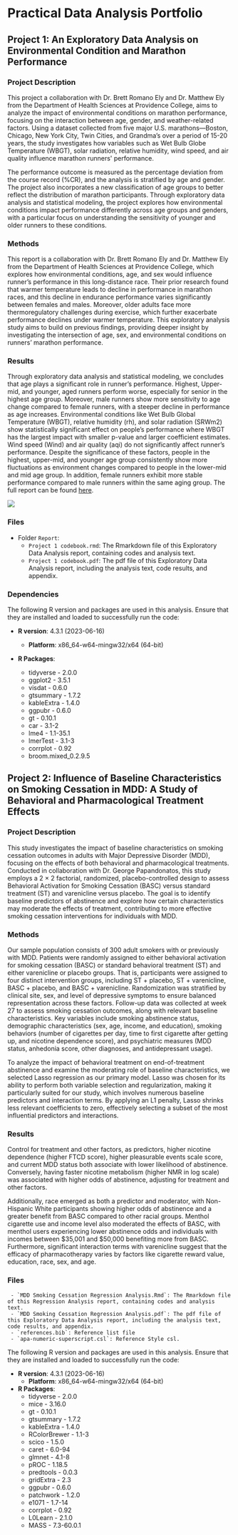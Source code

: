 # Practical Data Analysis Portfolio


## Project 1: An Exploratory Data Analysis on Environmental Condition and Marathon Performance

### Project Description
This project a collaboration with Dr. Brett Romano Ely and Dr. Matthew Ely from the Department of Health Sciences at Providence College, aims to analyze the impact of environmental conditions on marathon performance, focusing on the interaction between age, gender, and weather-related factors. Using a dataset collected from five major U.S. marathons—Boston, Chicago, New York City, Twin Cities, and Grandma’s over a period of 15-20 years, the study investigates how variables such as Wet Bulb Globe Temperature (WBGT), solar radiation, relative humidity, wind speed, and air quality influence marathon runners' performance.

The performance outcome is measured as the percentage deviation from the course record (%CR), and the analysis is stratified by age and gender. The project also incorporates a new classification of age groups to better reflect the distribution of marathon participants. Through exploratory data analysis and statistical modeling, the project explores how environmental conditions impact performance differently across age groups and genders, with a particular focus on understanding the sensitivity of younger and older runners to these conditions.

### Methods
This report is a collaboration with Dr. Brett Romano Ely and Dr. Matthew Ely from the Department of Health Sciences at Providence College, which explores how environmental conditions, age, and sex would influence runner’s performance in this long-distance race. Their prior research found that warmer temperature leads to decline in performance in marathon races, and this decline in endurance performance varies significantly between females and males. Moreover, older adults face more thermoregulatory challenges during exercise, which further exacerbate performance declines under warmer temperature. This exploratory analysis study aims to build on previous findings, providing deeper insight by investigating the intersection of age, sex, and environmental conditions on runners’ marathon performance.

### Results

Through exploratory data analysis and statistical modeling, we concludes that age plays a significant role in runner’s performance. Highest, Upper-mid, and younger, aged runners perform worse, especially for senior in the highest age group. Moreover, male runners show more sensitivity to age change compared to female runners, with a steeper decline in
performance as age increases. Environmental conditions like Wet Bulb Global Temperature (WBGT), relative humidity (rh), and solar radiation (SRWm2) show statistically significant effect on people’s performance where WBGT has the largest impact with smaller p-value and larger coefficient estimates. Wind speed (Wind) and air quality (aqi) do not significantly affect runner’s performance. Despite the significance of these factors, people in the highest, upper-mid, and younger age group consistently show more fluctuations as environment changes compared to people in the lower-mid and mid age group. In addition, female runners exhibit more stable performance compared to male runners within the same aging group. The full report can be found [here](Project1/Report/Project-1-Codebook.pdf).

![](Project1/image/results.png)

### Files
- Folder `Report`:
     - `Project 1 codebook.rmd`: The Rmarkdown file of this Exploratory Data Analysis report, containing codes and analysis text.
     - `Project 1 codebook.pdf`: The pdf file of this Exploratory Data Analysis report, including the analysis text, code results, and appendix.
 

### Dependencies

The following R version and packages are used in this analysis. Ensure that they are installed and loaded to successfully run the code:
- **R version**: 4.3.1 (2023-06-16)
    - **Platform**: x86_64-w64-mingw32/x64 (64-bit)

- **R Packages**: 
    - tidyverse - 2.0.0
    - ggplot2 - 3.5.1
    - visdat - 0.6.0
    - gtsummary - 1.7.2
    - kableExtra - 1.4.0
    - ggpubr - 0.6.0
    - gt - 0.10.1
    - car - 3.1-2
    - lme4 - 1.1-35.1
    - lmerTest - 3.1-3
    - corrplot - 0.92
    - broom.mixed_0.2.9.5

## Project 2: Influence of Baseline Characteristics on Smoking Cessation in MDD: A Study of Behavioral and Pharmacological Treatment Effects 

### Project Description

This study investigates the impact of baseline characteristics on smoking cessation outcomes in adults with Major Depressive Disorder (MDD), focusing on the effects of both behavioral and pharmacological treatments. Conducted in collaboration with Dr. George Papandonatos, this study employs a 2 × 2 factorial, randomized, placebo-controlled design to assess Behavioral Activation for Smoking Cessation (BASC) versus standard treatment (ST) and varenicline versus placebo. The goal is to identify baseline predictors of abstinence and explore how certain characteristics may moderate the effects of treatment, contributing to more effective smoking cessation interventions for individuals with MDD.

### Methods

Our sample population consists of 300 adult smokers with or previously with MDD. Patients were randomly assigned to either behavioral activation for smoking cessation (BASC) or standard behavioral treatment (ST) and either varenicline or placebo groups. That is, participants were assigned to four distinct intervention groups, including ST + placebo, ST + varenicline, BASC + placebo, and BASC + varenicline. Randomization was stratified by clinical site, sex, and level of depressive symptoms to ensure balanced representation across these factors.
Follow-up data was collected at week 27 to assess smoking cessation outcomes, along with relevant baseline
characteristics. Key variables include smoking abstinence status, demographic characteristics (sex, age,
income, and education), smoking behaviors (number of cigarettes per day, time to first cigarette after getting up, and nicotine dependence score), and psychiatric measures (MDD status, anhedonia score, other diagnoses, and antidepressant usage).

To analyze the impact of behavioral treatment on end-of-treatment abstinence and examine the moderating role of baseline characteristics, we selected Lasso regression as our primary model. Lasso was chosen for its ability to perform both variable selection and regularization, making it particularly suited for our study, which involves numerous baseline predictors and interaction terms. By applying an L1 penalty, Lasso shrinks less relevant coefficients to zero, effectively selecting a subset of the most influential predictors and interactions. 
 
### Results 

Control for treatment and other factors, as predictors, higher nicotine dependence (higher FTCD score), higher pleasurable events scale score, and current MDD status both associate with lower likelihood of abstinence. Conversely, having faster nicotine metabolism (higher NMR in log scale) was associated with higher odds of abstinence, adjusting for treatment and other factors.

Additionally, race emerged as both a predictor and moderator, with Non-Hispanic White participants showing higher odds of abstinence and a greater benefit from BASC compared to other racial groups. Menthol cigarette use and income level also moderated the effects of BASC, with menthol users experiencing lower abstinence odds and individuals with incomes between \$35,001 and \$50,000 benefiting more from BASC. Furthermore, significant interaction terms with varenicline suggest that the efficacy of pharmacotherapy varies by factors like cigarette reward value, education, race, sex, and age. 

### Files
     - `MDD Smoking Cessation Regression Analysis.Rmd`: The Rmarkdown file of this Regression Analysis report, containing codes and analysis text.
     - `MDD Smoking Cessation Regression Analysis.pdf`: The pdf file of this Exploratory Data Analysis report, including the analysis text, code results, and appendix.
     - `references.bib`: Reference list file
     - `apa-numeric-superscript.csl`: Reference Style csl.
 

The following R version and packages are used in this analysis. Ensure that they are installed and loaded to successfully run the code:
- **R version**: 4.3.1 (2023-06-16)
    - **Platform**: x86_64-w64-mingw32/x64 (64-bit)
- **R Packages**:
     - tidyverse - 2.0.0
     - mice - 3.16.0
     - gt - 0.10.1
     - gtsummary - 1.7.2
     - kableExtra - 1.4.0
     - RColorBrewer - 1.1-3
     - scico - 1.5.0
     - caret - 6.0-94
     - glmnet - 4.1-8
     - pROC - 1.18.5
     - predtools - 0.0.3
     - gridExtra - 2.3
     - ggpubr - 0.6.0
     - patchwork - 1.2.0
     - e1071 - 1.7-14
     - corrplot - 0.92
     - L0Learn - 2.1.0
     - MASS - 7.3-60.0.1

